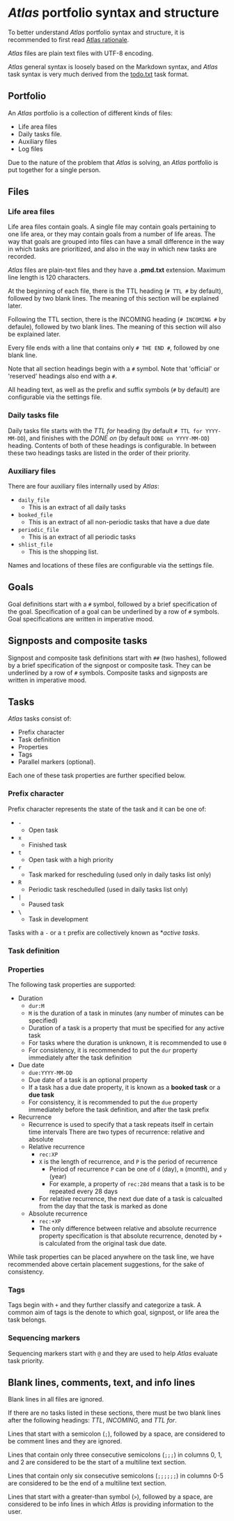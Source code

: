 # _Atlas_ portfolio syntax and structure

To better understand _Atlas_ portfolio syntax and structure, it is recommended to first read [Atlas rationale](atlas-rationale.md).

_Atlas_ files are plain text files with UTF-8 encoding.

_Atlas_ general syntax is loosely based on the Markdown syntax, and _Atlas_ task syntax is very much derived from the [todo.txt](http://todotxt.org/) task format.

## Portfolio

An _Atlas_ portfolio is a collection of different kinds of files:

* Life area files
* Daily tasks file.
* Auxiliary files
* Log files

Due to the nature of the problem that _Atlas_ is solving, an _Atlas_ portfolio is put together for a single person.

## Files

### Life area files

Life area files contain goals. A single file may contain goals pertaining to one life area, or they may contain goals from a number of life areas. The way that goals are grouped into files can have a small difference in the way in which tasks are prioritized, and also in the way in which new tasks are recorded.

_Atlas_ files are plain-text files and they have a **.pmd.txt** extension. Maximum line length is 120 characters.

At the beginning of each file, there is the TTL heading (`# TTL #` by default), followed by two blank lines. The meaning of this section will be explained later.

Following the TTL section, there is the INCOMING heading (`# INCOMING #` by defaule), followed by two blank lines. The meaning of this section will also be explained later.

Every file ends with a line that contains only `# THE END #`, followed by one blank line.

Note that all section headings begin with a `#` symbol. Note that 'official' or 'reserved' headings also end with a `#`.

All heading text, as well as the prefix and suffix symbols (`#` by default) are configurable via the settings file.

### Daily tasks file

Daily tasks file starts with the _TTL for_ heading (by default `# TTL for YYYY-MM-DD`), and finishes with the _DONE on_ (by default `DONE on YYYY-MM-DD`) heading. Contents of both of these headings is configurable. In between these two headings tasks are listed in the order of their priority.

### Auxiliary files

There are four auxiliary files internally used by _Atlas_:

* `daily_file`
  * This is an extract of all daily tasks
* `booked_file`
  * This is an extract of all non-periodic tasks that have a due date
* `periodic_file`
  * This is an extract of all periodic tasks
* `shlist_file`
  * This is the shopping list.

Names and locations of these files are configurable via the settings file.

## Goals

Goal definitions start with a `#` symbol, followed by a brief specification of the goal. Specification of a goal can be underlined by a row of `#` symbols. Goal specifications are written in imperative mood.

## Signposts and composite tasks

Signpost and composite task definitions start with `##` (two hashes), followed by a brief specification of the signpost or composite task. They can be underlined by a row of `#` symbols. Composite tasks and signposts are written in imperative mood.

## Tasks

_Atlas_ tasks consist of:

* Prefix character
* Task definition
* Properties
* Tags
* Parallel markers (optional).

Each one of these task properties are further specified below.

### Prefix character

Prefix character represents the state of the task and it can be one of:

* `-`
  * Open task
* `x`
  * Finished task
* `t`
  * Open task with a high priority
* `r`
  * Task marked for rescheduling (used only in daily tasks list only)
* `R`
  * Periodic task reschedulled (used in daily tasks list only)
* `|`
  * Paused task
* `\`
  * Task in development

Tasks with a `-` or a `t` prefix are collectively known as **active tasks*.

### Task definition

### Properties

The following task properties are supported:

* Duration
  * `dur:M`
  * `M` is the duration of a task in minutes (any number of minutes can be specified)
  * Duration of a task is a property that must be specified for any active task
  * For tasks where the duration is unknown, it is recommended to use `0`
  * For consistency, it is recommended to put the `dur` property immediately after the task definition
* Due date
  * `due:YYYY-MM-DD`
  * Due date of a task is an optional property
  * If a task has a due date property, it is known as a **booked task** or a **due task**
  * For consistency, it is recommended to put the `due` property immediately before the task definition, and after the task prefix
* Recurrence
  * Recurrence is used to specify that a task repeats itself in certain time intervals
  There are two types of recurrence: relative and absolute
  * Relative recurrence
    * `rec:XP`
    * `X` is the length of recurrence, and `P` is the period of recurrence
      * Period of recurrence `P` can be one of `d` (day), `m` (month), and `y` (year)
      * For example, a property of `rec:28d` means that a task is to be repeated every 28 days
    * For relative recurrence, the next due date of a task is calcualted from the day that the task is marked as done
  * Absolute recurrence
    * `rec:+XP`
    * The only difference between relative and absolute recurrence property specification is that absolute recurrence, denoted by `+` is calculated from the original task due date.

While task properties can be placed anywhere on the task line, we have recommended above certain placement suggestions, for the sake of consistency.

### Tags

Tags begin with `+` and they further classify and categorize a task. A common aim of tags is the denote to which goal, signpost, or life area the task belongs.

### Sequencing markers

Sequencing markers start with `@` and they are used to help _Atlas_ evaluate task priority.

## Blank lines, comments, text, and info lines

Blank lines in all files are ignored.

If there are no tasks listed in these sections, there must be two blank lines after the following headings: _TTL_, _INCOMING_, and _TTL for_.

Lines that start with a semicolon (`;`), followed by a space, are considered to be comment lines and they are ignored.

Lines that contain only three consecutive semicolons (`;;;`) in columns 0, 1, and 2 are considered to be the start of a multiline text section.

Lines that contain only six consecutive semicolons (`;;;;;;`) in columns 0-5 are considered to be the end of a multiline text section.

Lines that start with a greater-than symbol (`>`), followed by a space, are considered to be info lines in which _Atlas_ is providing information to the user.


